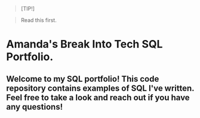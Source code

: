   > [TIP!]

  > Read this first.


  # Amanda's Break Into Tech SQL Portfolio.

  ## Welcome to my SQL portfolio! This code repository contains examples of SQL I've written. Feel free to take a look and reach out if you have any questions!


